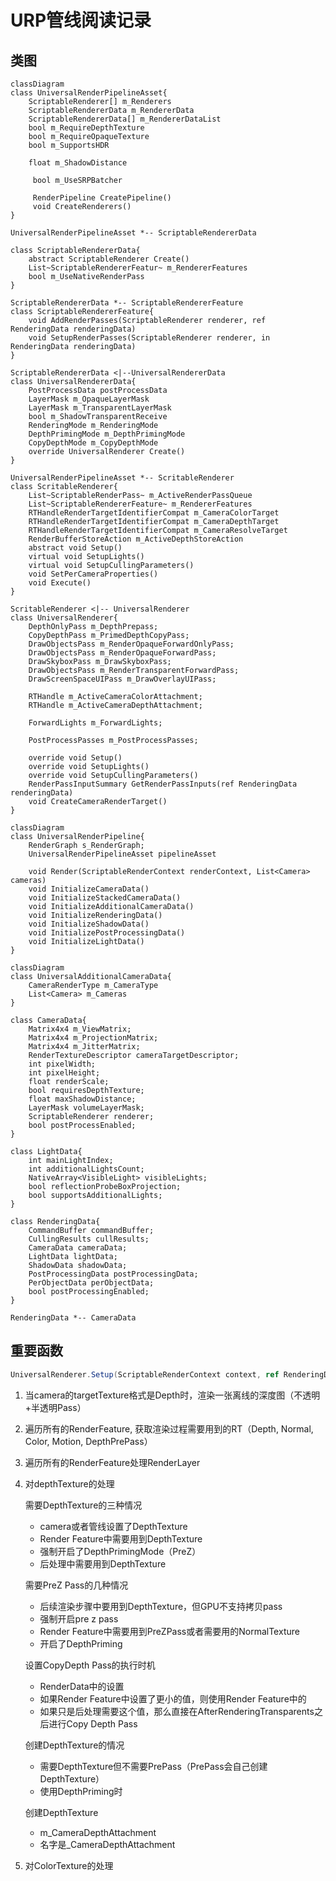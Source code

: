 # URP管线阅读记录

## 类图

```mermaid
classDiagram
class UniversalRenderPipelineAsset{
	ScriptableRenderer[] m_Renderers
	ScriptableRendererData m_RendererData
	ScriptableRendererData[] m_RendererDataList
	bool m_RequireDepthTexture
	bool m_RequireOpaqueTexture
	bool m_SupportsHDR 
	
	float m_ShadowDistance
	
	 bool m_UseSRPBatcher
	 
	 RenderPipeline CreatePipeline()
	 void CreateRenderers()
}

UniversalRenderPipelineAsset *-- ScriptableRendererData

class ScriptableRendererData{
	abstract ScriptableRenderer Create()
	List~ScriptableRendererFeatur~ m_RendererFeatures
	bool m_UseNativeRenderPass
}

ScriptableRendererData *-- ScriptableRendererFeature
class ScriptableRendererFeature{
	void AddRenderPasses(ScriptableRenderer renderer, ref RenderingData renderingData)
	void SetupRenderPasses(ScriptableRenderer renderer, in RenderingData renderingData)
}

ScriptableRendererData <|--UniversalRendererData
class UniversalRendererData{
	PostProcessData postProcessData
	LayerMask m_OpaqueLayerMask
	LayerMask m_TransparentLayerMask
	bool m_ShadowTransparentReceive
	RenderingMode m_RenderingMode
	DepthPrimingMode m_DepthPrimingMode
	CopyDepthMode m_CopyDepthMode
	override UniversalRenderer Create()
}

UniversalRenderPipelineAsset *-- ScritableRenderer
class ScritableRenderer{
	List~ScriptableRenderPass~ m_ActiveRenderPassQueue
	List~ScriptableRendererFeature~ m_RendererFeatures
	RTHandleRenderTargetIdentifierCompat m_CameraColorTarget
	RTHandleRenderTargetIdentifierCompat m_CameraDepthTarget
	RTHandleRenderTargetIdentifierCompat m_CameraResolveTarget
	RenderBufferStoreAction m_ActiveDepthStoreAction
	abstract void Setup()
	virtual void SetupLights()
	virtual void SetupCullingParameters()
	void SetPerCameraProperties()
	void Execute()
}

ScritableRenderer <|-- UniversalRenderer
class UniversalRenderer{
	DepthOnlyPass m_DepthPrepass;
    CopyDepthPass m_PrimedDepthCopyPass;
    DrawObjectsPass m_RenderOpaqueForwardOnlyPass;
    DrawObjectsPass m_RenderOpaqueForwardPass;
    DrawSkyboxPass m_DrawSkyboxPass;
    DrawObjectsPass m_RenderTransparentForwardPass;
    DrawScreenSpaceUIPass m_DrawOverlayUIPass;
    
    RTHandle m_ActiveCameraColorAttachment;
    RTHandle m_ActiveCameraDepthAttachment;
    
    ForwardLights m_ForwardLights;
    
    PostProcessPasses m_PostProcessPasses;
    
    override void Setup()
    override void SetupLights()
    override void SetupCullingParameters()
    RenderPassInputSummary GetRenderPassInputs(ref RenderingData renderingData)
	void CreateCameraRenderTarget()
}
```

```mermaid
classDiagram
class UniversalRenderPipeline{
	RenderGraph s_RenderGraph;
	UniversalRenderPipelineAsset pipelineAsset
	
	void Render(ScriptableRenderContext renderContext, List<Camera> cameras)
	void InitializeCameraData()
	void InitializeStackedCameraData()
	void InitializeAdditionalCameraData()
	void InitializeRenderingData()
	void InitializeShadowData()
	void InitializePostProcessingData()
	void InitializeLightData()
}

```

```mermaid
classDiagram
class UniversalAdditionalCameraData{
	CameraRenderType m_CameraType
	List<Camera> m_Cameras
}

class CameraData{
    Matrix4x4 m_ViewMatrix;
    Matrix4x4 m_ProjectionMatrix;
    Matrix4x4 m_JitterMatrix;
    RenderTextureDescriptor cameraTargetDescriptor;
    int pixelWidth;
    int pixelHeight;
    float renderScale;
    bool requiresDepthTexture;
    float maxShadowDistance;
    LayerMask volumeLayerMask;
    ScriptableRenderer renderer;
    bool postProcessEnabled;
}

class LightData{
	int mainLightIndex;
	int additionalLightsCount;
	NativeArray<VisibleLight> visibleLights;
	bool reflectionProbeBoxProjection;
	bool supportsAdditionalLights;
}

class RenderingData{
	CommandBuffer commandBuffer;
	CullingResults cullResults;
	CameraData cameraData;
	LightData lightData;
	ShadowData shadowData;
	PostProcessingData postProcessingData;
	PerObjectData perObjectData;
	bool postProcessingEnabled;
}

RenderingData *-- CameraData
```

## 重要函数

```c#
UniversalRenderer.Setup(ScriptableRenderContext context, ref RenderingData renderingData)
```

1. 当camera的targetTexture格式是Depth时，渲染一张离线的深度图（不透明+半透明Pass）

2. 遍历所有的RenderFeature, 获取渲染过程需要用到的RT（Depth, Normal, Color, Motion, DepthPrePass）

3. 遍历所有的RenderFeature处理RenderLayer

4. 对depthTexture的处理

   需要DepthTexture的三种情况

   - camera或者管线设置了DepthTexture
   - Render Feature中需要用到DepthTexture
   - 强制开启了DepthPrimingMode（PreZ）
   - 后处理中需要用到DepthTexture

   需要PreZ Pass的几种情况

   - 后续渲染步骤中要用到DepthTexture，但GPU不支持拷贝pass
   - 强制开启pre z pass
   - Render Feature中需要用到PreZPass或者需要用的NormalTexture
   - 开启了DepthPriming

   设置CopyDepth Pass的执行时机

   - RenderData中的设置
   - 如果Render Feature中设置了更小的值，则使用Render Feature中的
   - 如果只是后处理需要这个值，那么直接在AfterRenderingTransparents之后进行Copy Depth Pass

   创建DepthTexture的情况

   - 需要DepthTexture但不需要PrePass（PrePass会自己创建DepthTexture）
   - 使用DepthPriming时

   创建DepthTexture

   - m_CameraDepthAttachment
   - 名字是_CameraDepthAttachment

5. 对ColorTexture的处理

   
